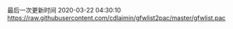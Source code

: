 最后一次更新时间 2020-03-22 04:30:10
https://raw.githubusercontent.com/cdlaimin/gfwlist2pac/master/gfwlist.pac

